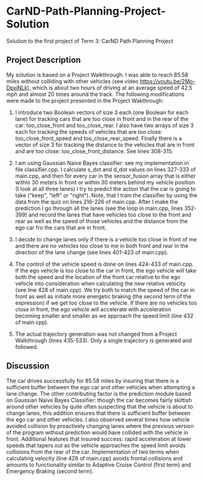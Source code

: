 # CarND-Path-Planning-Project-Solution
Solution to the first project of Term 3: CarND Path Planning Project

## Project Description
My solution is based on a Project Walkthrough. I was able to reach 85.58 miles without colliding with other vehicles (see video https://youtu.be/2Mo-DpxiNLk), which is about two hours of driving at an average speed of 42.5 mph and almost 20 times around the track. The following modifications were made to the project presented in the Project Wakthrough:

1. I introduce two Boolean vectors of size 3 each (one Boolean for each lane) for tracking cars that are too close in front and in the rear of the car: too_close_front and too_close_rear. I also have two arrays of size 3 each for tracking the speeds of vehicles that are too close: too_close_front_speed and too_close_rear_speed. Finally there is a vector of size 3 for tracking the distance to the vehicles that are in front and are too close: too_close_front_distance. See lines 308-315.

2. I am using Gaussian Naive Bayes classifier: see my implementation in file classifier.cpp. I calculate s_dot and d_dot values on lines 327-333 of main.cpp, and then for every car in the sensor_fusion array that is either within 30 meters in front or within 30 meters behind my vehicle position (I look at all three lanes) I try to predict the action that the car is going to take ("keep", "left" or "right"). Note, that I train the classifier by using the data from the quiz on lines 216-226 of main.cpp. After I make the prediction I go through all the lanes (see the loop in main.cpp, lines 352-399) and record the lanes that have vehicles too close to the front and rear as well as the speed of those vehicles and the distance from the ego car fro the cars that are in front.

3. I decide to change lanes only if there is a vehicle too close in front of me and there are no vehicles too close to me in both front and rear in the direction of the lane change (see lines 401-423 of main.cpp).

4. The control of the vehicle speed is done on lines 424-433 of main.cpp. If the ego vehicle is too close to the car in front, the ego vehicle will take both the speed and the location of the front car relative to the ego vehicle into consideration when calculating the new relative velocity (see line 428 of main.cpp). We try both to match the speed of the car in front as well as initiate more energetic braking (the second term of the expression) if we get too close to the vehicle. If there are no vehicles too close in front, the ego vehicle will accelerate with acceleration becoming smaller and smaller as we approach the speed limit (line 432 of main.cpp).

5. The actual trajectory generation was not changed from a Project Walkthrough (lines 435-533). Only a single trajectory is generated and followed.

## Discussion
The car drives successfully for 85.58 miles by insuring that there is a sufficient buffer between the ego car and other vehicles when attempting a lane change. The other contributing factor is the prediction module based on Gaussian Naive Bayes Classifier: though the car becomes fairly skittish around other vehicles by quite often suspecting that the vehicle is about to change lanes, this addition ensures that there is sufficient buffer between the ego car and other vehicles. I also observed several times how vehicle avoided collision by proactively changing lanes where the previous version of the program without prediction would have collided with the vehicle in front. Additional features that insured success: rapid acceleration at lower speeds that tapers out as the vehicle approaches the speed limit avoids collisions from the rear of the car. Implementation of two terms when calculating velocity (line 428 of main.cpp) avoids frontal collisions and amounts to functionality similar to Adaptive Cruise Control (first term) and Emergency Braking (second term).